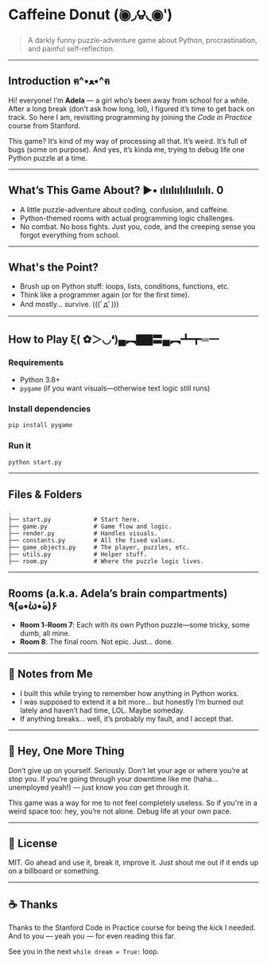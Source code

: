 
# Caffeine Donut (́◉◞౪◟◉‵)

> A darkly funny puzzle-adventure game about Python, procrastination, and painful self-reflection.

---

##  Introduction ฅ^•ﻌ•^ฅ

Hi! everyone! I’m **Adela** — a girl who’s been away from school for a while. After a long break (don’t ask how long, lol), I figured it’s time to get back on track. So here I am, revisiting programming by joining the *Code in Practice* course from Stanford.

This game? It’s kind of my way of processing all that. It’s weird. It’s full of bugs (some on purpose). And yes, it’s kinda me, trying to debug life one Python puzzle at a time.

---

## What’s This Game About? ▶• ılıılıılılııılıılı. 0

- A little puzzle-adventure about coding, confusion, and caffeine.
- Python-themed rooms with actual programming logic challenges.
- No combat. No boss fights. Just you, code, and the creeping sense you forgot everything from school.

---

##  What's the Point?

- Brush up on Python stuff: loops, lists, conditions, functions, etc.
- Think like a programmer again (or for the first time).
- And mostly… survive. (((ﾟдﾟ)))

---

## How to Play ξ( ✿＞◡❛)▄︻▇▇〓▄︻┻┳═一

### Requirements

- Python 3.8+
- `pygame` (if you want visuals—otherwise text logic still runs)

### Install dependencies

```bash
pip install pygame
```

### Run it

```bash
python start.py
```

---

## Files & Folders

```text
.
├── start.py            # Start here.
├── game.py             # Game flow and logic.
├── render.py           # Handles visuals.
├── constants.py        # All the fixed values.
├── game_objects.py     # The player, puzzles, etc.
├── utils.py            # Helper stuff.
├── room.py             # Where the puzzle logic lives.
```

---

## Rooms (a.k.a. Adela’s brain compartments) ٩(๑•̀ω•́๑)۶

* **Room 1**–**Room 7**: Each with its own Python puzzle—some tricky, some dumb, all mine.
* **Room 8**: The final room. Not epic. Just... done.

---

## 👀 Notes from Me

* I built this while trying to remember how anything in Python works.
* I was supposed to extend it a bit more... but honestly I’m burned out lately and haven’t had time, LOL. Maybe someday.
* If anything breaks… well, it’s probably my fault, and I accept that.

---

## 💬 Hey, One More Thing

Don’t give up on yourself.
Seriously. Don’t let your age or where you’re at stop you.
If you’re going through your downtime like me (haha… unemployed yeah!) — just know you *can* get through it.

This game was a way for me to not feel completely useless. So if you're in a weird space too: hey, you’re not alone. Debug life at your own pace.

---

## 📜 License

MIT. Go ahead and use it, break it, improve it. Just shout me out if it ends up on a billboard or something.

---

## ☕ Thanks

Thanks to the Stanford Code in Practice course for being the kick I needed.
And to you — yeah you — for even reading this far.

See you in the next `while dream = True:` loop.
